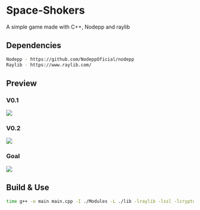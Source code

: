 # Space-Shokers
A simple game made with C++, Nodepp and raylib

## Dependencies
```bash
Nodepp - https://github.com/NodeppOficial/nodepp
Raylib - https://www.raylib.com/
```

## Preview
### V0.1
![](https://github.com/EDBCREPO/Space-Shocker/blob/main/assets/preview/v01.gif?raw=true)
### V0.2
![](https://github.com/EDBCREPO/Space-Shocker/blob/main/assets/preview/v02.gif?raw=true)
### Goal
![](https://github.com/EDBCREPO/Space-Shocker/blob/main/assets/preview/game.png?raw=true)

## Build & Use
```bash
time g++ -o main main.cpp -I ./Modules -L ./lib -lraylib -lssl -lcrypto -std=c++11 ; ./main
```